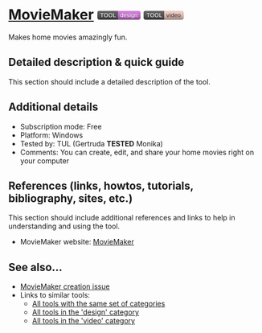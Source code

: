 # [MovieMaker](https://www.microsoft.com/en-us/p/movie-maker-free/9mvfq4lmz6c9?activetab=pivot:overviewtab)  [<img src="images/design.png" align="bottom">](https://github.com/e-CLOSE/Toolbox/issues?q=label%3A01_TOOL+label%3Adesign) [<img src="images/video.png" align="bottom">](https://github.com/e-CLOSE/Toolbox/issues?q=label%3A01_TOOL+label%3Avideo)

Makes home movies amazingly fun.


## Detailed description & quick guide

This section should include a detailed description of the tool.


## Additional details

- Subscription mode: Free
- Platform: Windows
- Tested by: TUL (Gertruda __TESTED__ Monika)
- Comments: You can create, edit, and share your home movies right on your computer


## References (links, howtos, tutorials, bibliography, sites, etc.)

This section should include additional references and links to help in
understanding and using the tool.

- MovieMaker website: [MovieMaker](https://www.microsoft.com/en-us/p/movie-maker-free/9mvfq4lmz6c9?activetab=pivot:overviewtab)


## See also...

- [MovieMaker creation issue](https://github.com/e-CLOSE/Toolbox/issues/66)
- Links to similar tools:
  - [All tools with the same set of categories](https://github.com/e-CLOSE/Toolbox/issues?q=label%3A01_TOOL+label%3Avideo)
  - [All tools in the 'design' category](https://github.com/e-CLOSE/Toolbox/issues?q=label%3A01_TOOL+label%3Adesign)
  - [All tools in the 'video' category](https://github.com/e-CLOSE/Toolbox/issues?q=label%3A01_TOOL+label%3Avideo)
